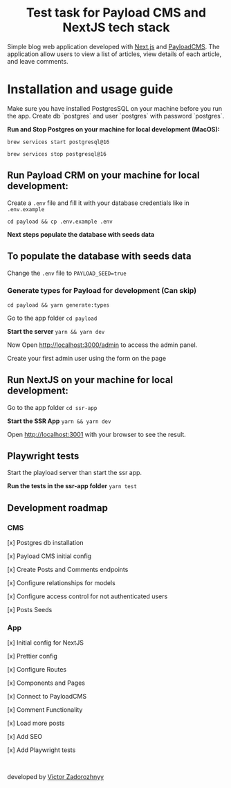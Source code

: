 <h1 align="center">Test task for Payload CMS and NextJS tech stack</h1>

Simple blog web application developed with [Next.js](https://nextjs.org/) and [PayloadCMS](https://payloadcms.com/). The application allow users to view a list of articles, view details of each article, and
leave comments.

<h1>Installation and usage guide</h1>
Make sure you have installed PostgresSQL on your machine before you run the app.
Create db `postgres` and user `postgres` with password `postgres`.

<br>

<b>Run and Stop Postgres on your machine for local development (MacOS):</b>

`brew services start postgresql@16`

`brew services stop postgresql@16`

<h2>Run Payload CRM on your machine for local development:</h2>

Create a `.env` file and fill it with your database credentials like in `.env.example`

`cd payload && cp .env.example .env`

<b> Next steps populate the database with seeds data</b>

<h2>To populate the database with seeds data</h2>

Change the `.env` file to `PAYLOAD_SEED=true`

<h3>Generate types for Payload for development (Can skip)</h3>

`cd payload && yarn generate:types`

Go to the app folder `cd payload`

<b>Start the server</b> `yarn && yarn dev`

Now Open [http://localhost:3000/admin](http://localhost:3000/admin) to access the admin panel.

Create your first admin user using the form on the page

<h2>Run NextJS on your machine for local development:</h2>

Go to the app folder `cd ssr-app`

<b>Start the SSR App</b> `yarn && yarn dev`

Open [http://localhost:3001](http://localhost:3001) with your browser to see the result.

<h2>Playwright tests</h2>

Start the playload server than start the ssr app.

<b>Run the tests in the ssr-app folder</b> `yarn test`

<h2>Development roadmap</h2>
<h3>CMS</h3>
 <p>[x] Postgres db installation</p>
 <p>[x] Payload CMS initial config</p>
 <p>[x] Create Posts and Comments endpoints</p>
 <p>[x] Configure relationships for models</p>
 <p>[x] Configure access control for not authenticated users</p>
 <p>[x] Posts Seeds</p>

<h3 align="left">App</h3>
 <p>[x] Initial config for NextJS</p>
 <p>[x] Prettier config</p>
 <p>[x] Configure Routes</p>
 <p>[x] Components and Pages</p>
 <p>[x] Connect to PayloadCMS</p>
 <p>[x] Comment Functionality</p>
 <p>[x] Load more posts</p>
 <p>[x] Add SEO</p>
 <p>[x] Add Playwright tests</p>
</br>

developed by [Victor Zadorozhnyy](https://github.com/Antibioticvz)
